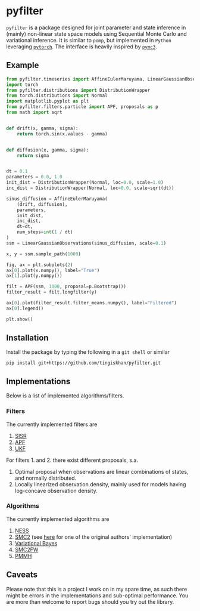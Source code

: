 # pyfilter
`pyfilter` is a package designed for joint parameter and state inference in (mainly) non-linear state space models using
Sequential Monte Carlo and variational inference. It is similar to `pomp`, but implemented in `Python` leveraging
[`pytorch`](https://pytorch.org/). The interface is heavily inspired by [`pymc3`](https://github.com/pymc-devs/pymc3). 

## Example
```python
from pyfilter.timeseries import AffineEulerMaruyama, LinearGaussianObservations
import torch
from pyfilter.distributions import DistributionWrapper
from torch.distributions import Normal
import matplotlib.pyplot as plt
from pyfilter.filters.particle import APF, proposals as p
from math import sqrt


def drift(x, gamma, sigma):
    return torch.sin(x.values - gamma)


def diffusion(x, gamma, sigma):
    return sigma


dt = 0.1
parameters = 0.0, 1.0
init_dist = DistributionWrapper(Normal, loc=0.0, scale=1.0)
inc_dist = DistributionWrapper(Normal, loc=0.0, scale=sqrt(dt))

sinus_diffusion = AffineEulerMaruyama(
    (drift, diffusion),
    parameters,
    init_dist,
    inc_dist,
    dt=dt,
    num_steps=int(1 / dt)
)
ssm = LinearGaussianObservations(sinus_diffusion, scale=0.1)

x, y = ssm.sample_path(1000)

fig, ax = plt.subplots(2)
ax[0].plot(x.numpy(), label="True")
ax[1].plot(y.numpy())

filt = APF(ssm, 1000, proposal=p.Bootstrap())
filter_result = filt.longfilter(y)

ax[0].plot(filter_result.filter_means.numpy(), label="Filtered")
ax[0].legend()

plt.show()
```

## Installation
Install the package by typing the following in a `git shell` or similar
```
pip install git+https://github.com/tingiskhan/pyfilter.git
```

## Implementations
Below is a list of implemented algorithms/filters.

### Filters
The currently implemented filters are
1. [SISR](https://en.wikipedia.org/wiki/Particle_filter)
2. [APF](https://en.wikipedia.org/wiki/Auxiliary_particle_filter)
3. [UKF](https://www.seas.harvard.edu/courses/cs281/papers/unscented.pdf)

For filters 1. and 2. there exist different proposals, s.a.
1. Optimal proposal when observations are linear combinations of states, and normally distributed.
2. Locally linearized observation density, mainly used for models having log-concave observation density.

### Algorithms
The currently implemented algorithms are
1. [NESS](https://arxiv.org/abs/1308.1883)
2. [SMC2](https://arxiv.org/abs/1101.1528) (see [here](https://github.com/nchopin/particles) for one of the original authors' implementation)
3. [Variational Bayes](https://en.wikipedia.org/wiki/Variational_Bayesian_methods)
4. [SMC2FW](https://arxiv.org/pdf/1503.00266.pdf)
5. [PMMH](https://www.stats.ox.ac.uk/~doucet/andrieu_doucet_holenstein_PMCMC.pdf)

## Caveats
Please note that this is a project I work on in my spare time, as such there might be errors in the implementations and
sub-optimal performance. You are more than welcome to report bugs should you try out the library.

